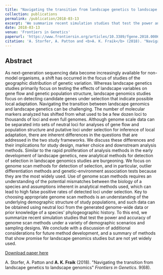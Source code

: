 ```yaml
---
title: "Navigating the transition from landscape genetics to landscape genomics"
collection: publications
permalink: /publication/2018-03-13
excerpt: 'We summarize recent simulation studies that test the power and accuracy of genome scan methods under a variety of demographic scenarios and sampling designs. We conclude with a discussion of additional considerations for future method development, and a summary of methods that show promise for landscape genomics studies but are not yet widely used.'
date: 2018-03-13
venue: 'Frontiers in Genetics'
paperurl: 'https://www.frontiersin.org/articles/10.3389/fgene.2018.00068/full'
citation: 'A. Storfer, A. Patton and <b>A. K. Fraik</b> (2018). "Navigating the transition from landscape genetics to landscape genomics" <i>Frontiers in Genetics</i>. 9(68).'
---
```

## Abstract
As next-generation sequencing data become increasingly available for non-model organisms, a shift has occurred in the focus of studies of the geographic distribution of genetic variation. Whereas landscape genetics studies primarily focus on testing the effects of landscape variables on gene flow and genetic population structure, landscape genomics studies focus on detecting candidate genes under selection that indicate possible local adaptation. Navigating the transition between landscape genomics and landscape genetics can be challenging. The number of molecular markers analyzed has shifted from what used to be a few dozen loci to thousands of loci and even full genomes. Although genome scale data can be separated into sets of neutral loci for analyses of gene flow and population structure and putative loci under selection for inference of local adaptation, there are inherent differences in the questions that are addressed in the two study frameworks. We discuss these differences and their implications for study design, marker choice and downstream analysis methods. Similar to the rapid proliferation of analysis methods in the early development of landscape genetics, new analytical methods for detection of selection in landscape genomics studies are burgeoning. We focus on genome scan methods for detection of selection, and in particular, outlier differentiation methods and genetic-environment association tests because they are the most widely used. Use of genome scan methods requires an understanding of the potential mismatches between the biology of a species and assumptions inherent in analytical methods used, which can lead to high false positive rates of detected loci under selection. Key to choosing appropriate genome scan methods is an understanding of the underlying demographic structure of study populations, and such data can be obtained using neutral loci from the generated genome-wide data or prior knowledge of a species' phylogeographic history. To this end, we summarize recent simulation studies that test the power and accuracy of genome scan methods under a variety of demographic scenarios and sampling designs. We conclude with a discussion of additional considerations for future method development, and a summary of methods that show promise for landscape genomics studies but are not yet widely used.

[Download paper here](https://www.frontiersin.org/articles/10.3389/fgene.2018.00068/full)

A. Storfer, A. Patton and <b>A. K. Fraik</b> (2018). "Navigating the transition from landscape genetics to landscape genomics" <i>Frontiers in Genetics</i>. 9(68).
